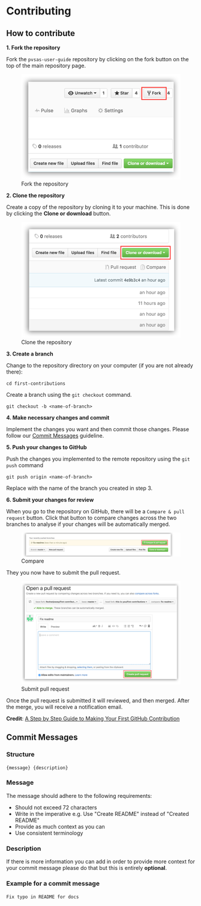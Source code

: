 # Contributing

## How to contribute

**1. Fork the repository**
   
Fork the `pvsas-user-guide` repository by clicking on the fork button on the top of the main repository page.

<figure>
    <img class="github-screenshot center" src="https://raw.githubusercontent.com/paralympics/pvsas-user-guide/master/docs/_img/inline/github-fork-repo.png" alt="Fork the repository">
    <figcaption>Fork the repository</figcaption>
</figure>

**2. Clone the repository**
   
Create a copy of the repository by cloning it to your machine. This is done by clicking the **Clone or download** button.

<figure>
    <img class="github-screenshot center" src="https://raw.githubusercontent.com/paralympics/pvsas-user-guide/master/docs/_img/inline/github-clone-repo.png" alt="Clone the repository">
    <figcaption>Clone the repository</figcaption>
</figure>

**3. Create a branch**
   
Change to the repository directory on your computer (if you are not already there):

 ```
 cd first-contributions
 ```

Create a branch using the `git checkout` command.
 
 ```
 git checkout -b <name-of-branch>
 ```

**4. Make necessary changes and commit**
   
Implement the changes you want and then commit those changes. Please follow our [Commit Messages](#commit-messages) guideline.
   
**5. Push your changes to GitHub**
   
Push the changes you implemented to the remote repository using the `git push` command

```
git push origin <name-of-branch>
```

Replace <name-of-branch> with the name of the branch you created in step 3.

**6. Submit your changes for review**
   
When you go to the repository on GitHub, there will be a `Compare & pull request` button. Click that button to compare changes across the two branches to analyse if your changes will be automatically merged. 

<figure>
    <img class="github-screenshot center" src="https://raw.githubusercontent.com/paralympics/pvsas-user-guide/master/docs/_img/inline/github-compare-and-pull-request.png" alt="Compare">
    <figcaption>Compare</figcaption>
</figure>

They you now have to submit the pull request.

<figure>
    <img class="github-screenshot center" src="https://raw.githubusercontent.com/paralympics/pvsas-user-guide/master/docs/_img/inline/github-submit-pull-request.png" alt="Submit pull request">
    <figcaption>Submit pull request</figcaption>
</figure>

Once the pull request is submitted it will reviewed, and then merged. After the merge, you will receive a notification email.

**Credit**: [A Step by Step Guide to Making Your First GitHub Contribution](https://codeburst.io/a-step-by-step-guide-to-making-your-first-github-contribution-5302260a2940)

## Commit Messages

### Structure

```
{message} {description}
``` 
### Message

The message should adhere to the following requirements:
- Should not exceed 72 characters
- Write in the imperative e.g. Use "Create README" instead of "Created README"
- Provide as much context as you can
- Use consistent terminology
  
### Description

If there is more information you can add in order to provide more context for your commit message please do that but this is entirely **optional**.

### Example for a commit message

`Fix typo in README for docs`